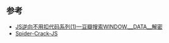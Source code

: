 ## 参考
- [JS逆向不用扣代码系列(1)—豆瓣搜索WINDOW.__DATA__解密](https://www.freesion.com/article/8382868962/)
- [Spider-Crack-JS](https://github.com/SergioJune/Spider-Crack-JS)